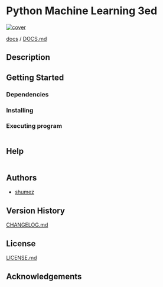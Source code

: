 <!--
Filename:	README.md
Project:	/Users/shume/Developer/PyML3
Authors:	shumez <https://github.com/shumez>
Created:	2019-12-16 16:46:00
Modified:	2019-12-17 13:45:25
-----
Copyright (c) 2019 shumez
-->

# Python Machine Learning 3ed

[![cover](img/)][img]


[docs] / [DOCS.md]


## Description


## Getting Started



### Dependencies



### Installing



### Executing program

```
```

## Help

```
```

## Authors

* [shumez]

## Version History

[CHANGELOG.md]

## License

[LICENSE.md]


## Acknowledgements


<!-- ------------------------------- -->
[shumez]: shumez
[img]: img/
[DOCS.md]: docs/DOCS.md
[docs]: docs/
[CHANGELOG.md]: CHANGELOG.md
[LICENSE.md]: LICENSE.md
